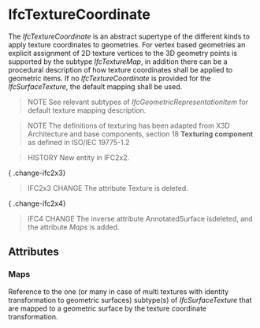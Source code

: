 # IfcTextureCoordinate

The _IfcTextureCoordinate_ is an abstract supertype of the different kinds to apply texture coordinates to geometries. For vertex based geometries an explicit assignment of 2D texture vertices to the 3D geometry points is supported by the subtype _IfcTextureMap_, in addition there can be a procedural description of how texture coordinates shall be applied to geometric items. If no _IfcTextureCoordinate_ is provided for the _IfcSurfaceTexture_, the default mapping shall be used.

> NOTE  See relevant subtypes of _IfcGeometricRepresentationItem_ for default texture mapping description.

> NOTE  The definitions of texturing has been adapted from X3D Architecture and base components, section 18 **Texturing component** as defined in ISO/IEC 19775-1.2

> HISTORY  New entity in IFC2x2.

{ .change-ifc2x3}
> IFC2x3 CHANGE  The attribute Texture is deleted.

{ .change-ifc2x4}
> IFC4 CHANGE  The inverse attribute AnnotatedSurface isdeleted, and the attribute _Maps_ is added.

## Attributes

### Maps
Reference to the one (or many in case of multi textures with identity transformation to geometric surfaces) subtype(s) of _IfcSurfaceTexture_ that are mapped to a geometric surface by the texture coordinate transformation.
